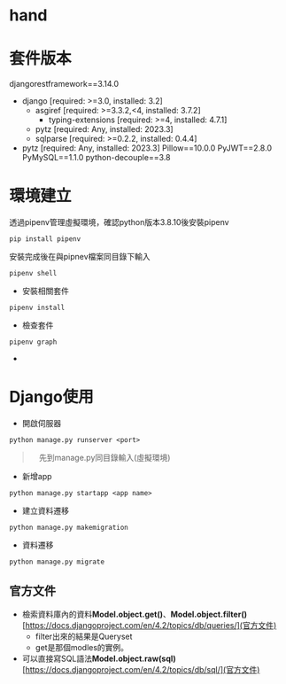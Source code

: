 # hand

# 套件版本
djangorestframework==3.14.0
  - django [required: >=3.0, installed: 3.2]
    - asgiref [required: >=3.3.2,<4, installed: 3.7.2]
      - typing-extensions [required: >=4, installed: 4.7.1]
    - pytz [required: Any, installed: 2023.3]
    - sqlparse [required: >=0.2.2, installed: 0.4.4]
  - pytz [required: Any, installed: 2023.3]
Pillow==10.0.0
PyJWT==2.8.0
PyMySQL==1.1.0
python-decouple==3.8


# 環境建立
透過pipenv管理虛擬環境，確認python版本3.8.10後安裝pipenv
```
pip install pipenv
```
安裝完成後在與pipnev檔案同目錄下輸入
```
pipenv shell
```
* 安裝相關套件
```
pipenv install
```
* 檢查套件
```
pipenv graph
```
* 

# Django使用
* 開啟伺服器
```
python manage.py runserver <port>
```
>　先到manage.py同目錄輸入(虛擬環境)

* 新增app
```
python manage.py startapp <app name>
```
* 建立資料遷移
```
python manage.py makemigration
```
* 資料遷移
```
python manage.py migrate
```

## 官方文件
- 檢索資料庫內的資料**Model.object.get()**、**Model.object.filter()** [https://docs.djangoproject.com/en/4.2/topics/db/queries/](官方文件)
  - filter出來的結果是Queryset
  - get是那個modles的實例。 
- 可以直接寫SQL語法**Model.object.raw(sql)** [https://docs.djangoproject.com/en/4.2/topics/db/sql/](官方文件)
